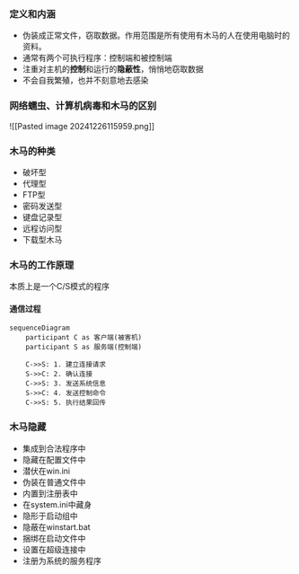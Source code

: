 ### 定义和内涵

- 伪装成正常文件，窃取数据。作用范围是所有使用有木马的人在使用电脑时的资料。
- 通常有两个可执行程序：控制端和被控制端
- 注重对主机的**控制**和运行的**隐蔽性**，悄悄地窃取数据
- 不会自我繁殖，也并不刻意地去感染

### 网络蠕虫、计算机病毒和木马的区别

![[Pasted image 20241226115959.png]]

### 木马的种类

- 破坏型
- 代理型
- FTP型
- 密码发送型
- 键盘记录型
- 远程访问型
- 下载型木马

### 木马的工作原理

本质上是一个C/S模式的程序

#### 通信过程
```mermaid
sequenceDiagram
    participant C as 客户端(被害机)
    participant S as 服务端(控制端)
    
    C->>S: 1. 建立连接请求
    S->>C: 2. 确认连接
    C->>S: 3. 发送系统信息
    S->>C: 4. 发送控制命令
    C->>S: 5. 执行结果回传
```

### 木马隐藏

- 集成到合法程序中
- 隐藏在配置文件中
- 潜伏在win.ini
- 伪装在普通文件中
- 内置到注册表中
- 在system.ini中藏身
- 隐形于启动组中
- 隐蔽在winstart.bat
- 捆绑在启动文件中
- 设置在超级连接中
- 注册为系统的服务程序